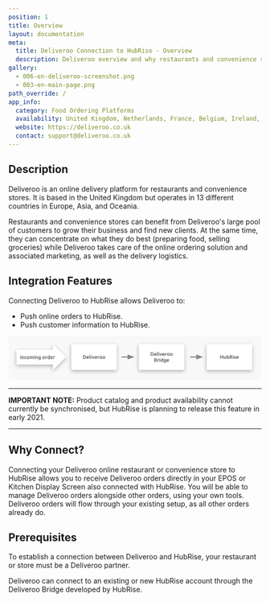 ```yaml
---
position: 1
title: Overview
layout: documentation
meta:
  title: Deliveroo Connection to HubRise - Overview
  description: Deliveroo overview and why restaurants and convenience stores should connect it to HubRise. With a connection orders are sent to your working tools - EPOS, KDS.
gallery:
  - 006-en-deliveroo-screenshot.png
  - 003-en-main-page.png
path_override: /
app_info:
  category: Food Ordering Platforms
  availability: United Kingdom, Netherlands, France, Belgium, Ireland, Spain, Italy, Australia, New Zealand, Singapore, Hong Kong, United Arab Emirates, and Kuwait
  website: https://deliveroo.co.uk
  contact: support@deliveroo.co.uk
---
```


## Description

Deliveroo is an online delivery platform for restaurants and convenience stores.
It is based in the United Kingdom but operates in 13 different countries in Europe, Asia, and Oceania.

Restaurants and convenience stores can benefit from Deliveroo's large pool of customers to grow their business and find new clients.
At the same time, they can concentrate on what they do best (preparing food, selling groceries) while Deliveroo takes care of the online ordering solution and associated marketing, as well as the delivery logistics.

## Integration Features

Connecting Deliveroo to HubRise allows Deliveroo to:

- Push online orders to HubRise.
- Push customer information to HubRise.

![Diagram of the connection flow between Deliveroo, Deliveroo Bridge, and HubRise](../images/000-en-2x-connection-diagram.png)

---

**IMPORTANT NOTE:** Product catalog and product availability cannot currently be synchronised, but HubRise is planning to release this feature in early 2021.

---

## Why Connect?

Connecting your Deliveroo online restaurant or convenience store to HubRise allows you to receive Deliveroo orders directly in your EPOS or Kitchen Display Screen also connected with HubRise.
You will be able to manage Deliveroo orders alongside other orders, using your own tools. Deliveroo orders will flow through your existing setup, as all other orders already do.

## Prerequisites

To establish a connection between Deliveroo and HubRise, your restaurant or store must be a Deliveroo partner.

Deliveroo can connect to an existing or new HubRise account through the Deliveroo Bridge developed by HubRise.
